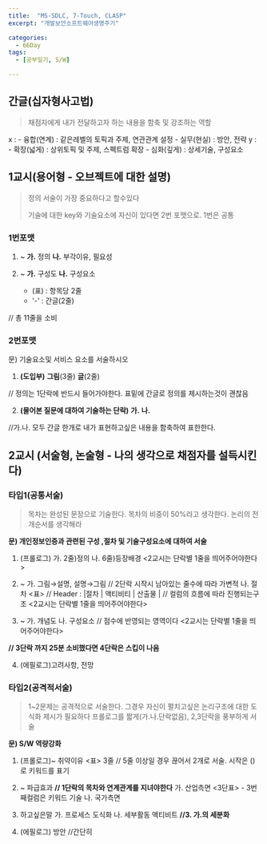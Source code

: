 ```yaml
---
title:  "MS-SDLC, 7-Touch, CLASP"
excerpt: "개발보안소프트웨어생명주기"

categories:
  - 66Day
tags:
  - [공부일기, S/W]

---
```




## 간글(십자형사고법)
> 채점자에게 내가 전달하고자 하는 내용을 함축 및 강조하는 역할
> 

x : 
	- 융합(연계) : 같은레벨의 토픽과 주제, 연관관계 설정
	- 실무(현실) : 방안, 전략
y : 
	- 확장(넓게) : 상위토픽 및 주제, 스펙트럼 확장
	- 심화(깊게) : 상세기술, 구성요소



## 1교시(용어형 - 오브젝트에 대한 설명)

> 정의 서술이 가장 중요하다고 할수있다
>
> 기술에 대한 key와 기술요소에 자신이 있다면 2번 포맷으로. 1번은 공통



### 1번포맷

1. ~
**가.** 정의
**나.** 부각이유, 필요성

2. ~
**가.** 구성도
**나.** 구성요소
	- (표) :  항목당 2줄
	- '-' : 간글(2줄)
	

// 총 11줄을 소비



### 2번포맷

문) 기술요소및 서비스 요소를 서술하시오

1. **(도입부)**
**그림**(3줄)
**글**(2줄)

// 정의는 1단락에 반드시 들어가야한다. 표밑에 간글로 정의를 제시하는것이 괜찮음

2. **(물어본 질문에 대하여 기술하는 단락)**
	**가.**
	**나.**

//가.나. 모두 간글 한개로 내가 표현하고싶은 내용을 함축하여 표한한다. 



## 2교시 (서술형, 논술형 - 나의 생각으로 채점자를 설득시킨다)

### 타입1(공통서술)


> 목차는 완성된 문장으로 기술한다. 목차의 비중이 50%라고 생각한다. 
> 논리의 전개순서를 생각해라

**문) 개인정보인증과 관련된 구성 ,절차 및 기술구성요소에 대하여 서술**

1. (프롤로그)
	가. 2줄)정의
	나. 6줄)등장배경
<2교시는 단락별 1줄을 띄어주어야한다>	

2. ~
	가. 그림→설명, 설명→그림 // 2단락 시작시 남아있는 줄수에 따라 가변적
	나. 절차
		<표> // Header : |절차 | 액티비티 | 산출물 | // 컬럼의 흐름에 따라 진행되는구조
<2교시는 단락별 1줄을 띄어주어야한다>	
3. ~
	가. 개념도
	나. 구성요소 // 점수에 반영되는 영역이다
<2교시는 단락별 1줄을 띄어주어야한다>	

**//	3단락 까지 25분 소비했다면 4단락은 스킵이 나음**

4. (에필로그)고려사항, 전망



### 타입2(공격적서술)

> 1~2문제는 공격적으로 서술한다. 그경우 자신이 펼치고싶은 논리구조에 대한 도식화 제시가 필요하다
> 프롤로그를 짧게(가.나.단락없음), 2,3단락을 풍부하게 서술

**문) S/W 역량강화**

1. (프롤로그)~ 취약이유
	<표> 3줄 // 5줄 이상일 경우 끊어서 2개로 서술. 시작은 ()로 키워드를 표기
	
2. ~ 파급효과 **// 1단락의 목차와 연계관계를 지녀야한다**
	가. 산업측면
		<3단표> - 3번째컬럼은 키워드 기술
	나. 국가측면
	
3. 하고싶은말
	가. 프로세스 도식화
	나. 세부활동 액티비트  **//3. 가.의 세분화**
	
4. (에필로그)
	방안 //간단히
	
	